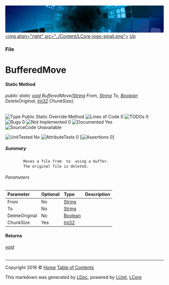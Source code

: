 ![](../Content/LCore-banner-small.png "")
[&lt;img align=&quot;right&quot; src=&quot;../Content/LCore-logo-small.png&quot;&gt;](../../README.md)
[Up](File.md)

### File

# BufferedMove

#### Static Method

###### public static [void](https://msdn.microsoft.com/en-us/library/system.void.aspx) BufferedMove([String](https://msdn.microsoft.com/en-us/library/system.string.aspx) From, [String](https://msdn.microsoft.com/en-us/library/system.string.aspx) To, [Boolean](https://msdn.microsoft.com/en-us/library/system.boolean.aspx) DeleteOriginal, [Int32](https://msdn.microsoft.com/en-us/library/system.int32.aspx) ChunkSize);

![Type Public Static Override Method](http://b.repl.ca/v1/Type-Public%20Static%20Override%20Method-blue.png "") ![Lines of Code 0](http://b.repl.ca/v1/Lines%20of%20Code-0-blue.png "") ![TODOs 0](http://b.repl.ca/v1/TODOs-0-green.png "") ![Bugs 0](http://b.repl.ca/v1/Bugs-0-green.png "") ![Not Implemented 0](http://b.repl.ca/v1/Not%20Implemented-0-green.png "") ![Documented Yes](http://b.repl.ca/v1/Documented-Yes-brightgreen.png "") ![SourceCode Unavailable](http://b.repl.ca/v1/SourceCode-Unavailable-red.png "")

![UnitTested No](http://b.repl.ca/v1/UnitTested-No-lightgrey.png "") ![AttributeTests 0](http://b.repl.ca/v1/AttributeTests-0-lightgrey.png "") [![Assertions 0](http://b.repl.ca/v1/Assertions-0-lightgrey.png "")]

##### Summary

            Moves a file from  to  using a buffer.
            The original file is deleted.
            

###### Parameters

Parameter | Optional | Type | Description
:---  | :---  | :---  | :--- 
From | No | [String](https://msdn.microsoft.com/en-us/library/system.string.aspx) | 
To | No | [String](https://msdn.microsoft.com/en-us/library/system.string.aspx) | 
DeleteOriginal | No | [Boolean](https://msdn.microsoft.com/en-us/library/system.boolean.aspx) | 
ChunkSize | Yes | [Int32](https://msdn.microsoft.com/en-us/library/system.int32.aspx) | 


#### Returns

###### [void](https://msdn.microsoft.com/en-us/library/system.void.aspx)



---

Copyright 2016 &copy; [Home](../../README.md) [Table of Contents](../../TableOfContents.md)

This markdown was generated by [LDoc](https://github.com/CodeSingularity/LDoc), powered by [LUnit](https://github.com/CodeSingularity/LUnit), [LCore](https://github.com/CodeSingularity/LCore)
